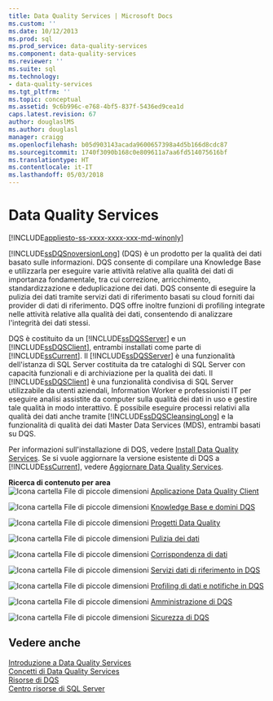 ```yaml
---
title: Data Quality Services | Microsoft Docs
ms.custom: ''
ms.date: 10/12/2013
ms.prod: sql
ms.prod_service: data-quality-services
ms.component: data-quality-services
ms.reviewer: ''
ms.suite: sql
ms.technology:
- data-quality-services
ms.tgt_pltfrm: ''
ms.topic: conceptual
ms.assetid: 9c6b996c-e768-4bf5-837f-5436ed9cea1d
caps.latest.revision: 67
author: douglaslMS
ms.author: douglasl
manager: craigg
ms.openlocfilehash: b05d903143acada9600657398a4d5b166d8cdc87
ms.sourcegitcommit: 1740f3090b168c0e809611a7aa6fd514075616bf
ms.translationtype: HT
ms.contentlocale: it-IT
ms.lasthandoff: 05/03/2018
---
```

# <a name="data-quality-services"></a>Data Quality Services

[!INCLUDE[appliesto-ss-xxxx-xxxx-xxx-md-winonly](../includes/appliesto-ss-xxxx-xxxx-xxx-md-winonly.md)]

[!INCLUDE[ssDQSnoversionLong](../includes/ssdqsnoversionlong-md.md)] (DQS) è un prodotto per la qualità dei dati basato sulle informazioni. DQS consente di compilare una Knowledge Base e utilizzarla per eseguire varie attività relative alla qualità dei dati di importanza fondamentale, tra cui correzione, arricchimento, standardizzazione e deduplicazione dei dati. DQS consente di eseguire la pulizia dei dati tramite servizi dati di riferimento basati su cloud forniti dai provider di dati di riferimento. DQS offre inoltre funzioni di profiling integrate nelle attività relative alla qualità dei dati, consentendo di analizzare l'integrità dei dati stessi.  
  
 DQS è costituito da un [!INCLUDE[ssDQSServer](../includes/ssdqsserver-md.md)] e un [!INCLUDE[ssDQSClient](../includes/ssdqsclient-md.md)], entrambi installati come parte di [!INCLUDE[ssCurrent](../includes/sscurrent-md.md)]. Il [!INCLUDE[ssDQSServer](../includes/ssdqsserver-md.md)] è una funzionalità dell'istanza di SQL Server costituita da tre cataloghi di SQL Server con capacità funzionali e di archiviazione per la qualità dei dati. Il [!INCLUDE[ssDQSClient](../includes/ssdqsclient-md.md)] è una funzionalità condivisa di SQL Server utilizzabile da utenti aziendali, Information Worker e professionisti IT per eseguire analisi assistite da computer sulla qualità dei dati in uso e gestire tale qualità in modo interattivo. È possibile eseguire processi relativi alla qualità dei dati anche tramite [!INCLUDE[ssDQSCleansingLong](../includes/ssdqscleansinglong-md.md)] e la funzionalità di qualità dei dati Master Data Services (MDS), entrambi basati su DQS.  
  
 Per informazioni sull'installazione di DQS, vedere [Install Data Quality Services](../data-quality-services/install-windows/install-data-quality-services.md). Se si vuole aggiornare la versione esistente di DQS a [!INCLUDE[ssCurrent](../includes/sscurrent-md.md)], vedere [Aggiornare Data Quality Services](../database-engine/install-windows/upgrade-data-quality-services.md).  
  
 **Ricerca di contenuto per area**  
 ![Icona cartella File di piccole dimensioni](../analysis-services/media/filefolder-small.png "Icona cartella File di piccole dimensioni") [Applicazione Data Quality Client](../data-quality-services/data-quality-client-application.md)  
  
 ![Icona cartella File di piccole dimensioni](../analysis-services/media/filefolder-small.png "Icona cartella File di piccole dimensioni") [Knowledge Base e domini DQS](../data-quality-services/dqs-knowledge-bases-and-domains.md)  
  
 ![Icona cartella File di piccole dimensioni](../analysis-services/media/filefolder-small.png "Icona cartella File di piccole dimensioni") [Progetti Data Quality](../data-quality-services/data-quality-projects-dqs.md)  
  
 ![Icona cartella File di piccole dimensioni](../analysis-services/media/filefolder-small.png "Icona cartella File di piccole dimensioni") [Pulizia dei dati](../data-quality-services/data-cleansing.md)  
  
 ![Icona cartella File di piccole dimensioni](../analysis-services/media/filefolder-small.png "Icona cartella File di piccole dimensioni") [Corrispondenza di dati](../data-quality-services/data-matching.md)  
  
 ![Icona cartella File di piccole dimensioni](../analysis-services/media/filefolder-small.png "Icona cartella File di piccole dimensioni") [Servizi dati di riferimento in DQS](../data-quality-services/reference-data-services-in-dqs.md)  
  
 ![Icona cartella File di piccole dimensioni](../analysis-services/media/filefolder-small.png "Icona cartella File di piccole dimensioni") [Profiling di dati e notifiche in DQS](../data-quality-services/data-profiling-and-notifications-in-dqs.md)  
  
 ![Icona cartella File di piccole dimensioni](../analysis-services/media/filefolder-small.png "Icona cartella File di piccole dimensioni") [Amministrazione di DQS](../data-quality-services/dqs-administration.md)  
  
 ![Icona cartella File di piccole dimensioni](../analysis-services/media/filefolder-small.png "Icona cartella File di piccole dimensioni") [Sicurezza di DQS](../data-quality-services/dqs-security.md)  
  
## <a name="see-also"></a>Vedere anche  
 [Introduzione a Data Quality Services](../data-quality-services/introduction-to-data-quality-services.md)   
 [Concetti di Data Quality Services](../data-quality-services/data-quality-services-concepts.md)   
 [Risorse di DQS](http://technet.microsoft.com/sqlserver/hh780961)   
 [Centro risorse di SQL Server](http://go.microsoft.com/fwlink/?linkID=219676)  
  
  
